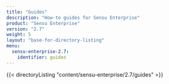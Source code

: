 ```yaml
---
title: "Guides"
description: "How-to guides for Sensu Enterprise"
product: "Sensu Enterprise"
version: "2.7"
weight: 5
layout: "base-for-directory-listing"
menu:
  sensu-enterprise-2.7:
    identifier: guides
---
```


{{< directoryListing "content/sensu-enterprise/2.7/guides" >}}
